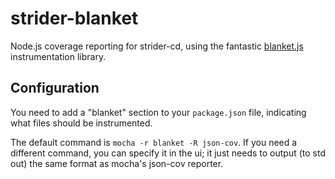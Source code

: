 strider-blanket
===============

Node.js coverage reporting for strider-cd, using the fantastic [blanket.js](http://blanketjs.org/) instrumentation library.

## Configuration
You need to add a "blanket" section to your `package.json` file, indicating what files should be instrumented.

The default command is `mocha -r blanket -R json-cov`. If you need a different command, you can specify it in the ui; it just needs to output (to std out) the same format as mocha's json-cov reporter.

